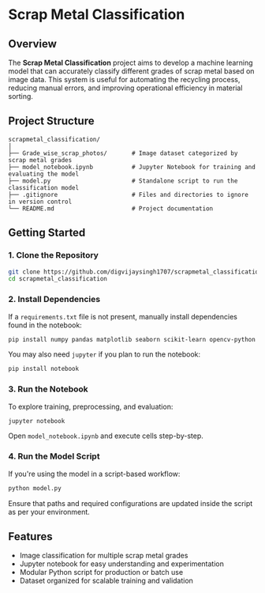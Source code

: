 
# Scrap Metal Classification

## Overview

The **Scrap Metal Classification** project aims to develop a machine learning model that can accurately classify different grades of scrap metal based on image data. This system is useful for automating the recycling process, reducing manual errors, and improving operational efficiency in material sorting.

## Project Structure

```
scrapmetal_classification/
│
├── Grade_wise_scrap_photos/       # Image dataset categorized by scrap metal grades
├── model_notebook.ipynb           # Jupyter Notebook for training and evaluating the model
├── model.py                       # Standalone script to run the classification model
├── .gitignore                     # Files and directories to ignore in version control
└── README.md                      # Project documentation
```

## Getting Started

### 1. Clone the Repository

```bash
git clone https://github.com/digvijaysingh1707/scrapmetal_classification.git
cd scrapmetal_classification
```

### 2. Install Dependencies

If a `requirements.txt` file is not present, manually install dependencies found in the notebook:

```bash
pip install numpy pandas matplotlib seaborn scikit-learn opencv-python tensorflow keras
```

You may also need `jupyter` if you plan to run the notebook:

```bash
pip install notebook
```

### 3. Run the Notebook

To explore training, preprocessing, and evaluation:

```bash
jupyter notebook
```

Open `model_notebook.ipynb` and execute cells step-by-step.

### 4. Run the Model Script

If you're using the model in a script-based workflow:

```bash
python model.py
```

Ensure that paths and required configurations are updated inside the script as per your environment.

## Features

- Image classification for multiple scrap metal grades
- Jupyter notebook for easy understanding and experimentation
- Modular Python script for production or batch use
- Dataset organized for scalable training and validation
